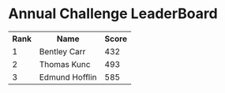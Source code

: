 # Annual Challenge LeaderBoard
<table><tr><th>Rank</th><th>Name</th><th>Score</th></tr> 
<tr><td>1</td><td>Bentley Carr</td><td>432</td></tr> 
<tr><td>2</td><td>Thomas Kunc</td><td>493</td></tr> 
<tr><td>3</td><td>Edmund Hofflin</td><td>585</td></tr> 
</table>
